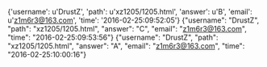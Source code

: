 {'username': u'DrustZ', 'path': u'xz1205/1205.html', 'answer': u'B', 'email': u'z1m6r3@163.com', 'time': '2016-02-25:09:52:05'}
{"username": "DrustZ", "path": "xz1205/1205.html", "answer": "C", "email": "z1m6r3@163.com", "time": "2016-02-25:09:53:56"}
{"username": "DrustZ", "path": "xz1205/1205.html", "answer": "A", "email": "z1m6r3@163.com", "time": "2016-02-25:10:00:16"}